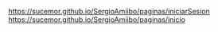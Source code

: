 https://sucemor.github.io/SergioAmiibo/paginas/iniciarSesion
https://sucemor.github.io/SergioAmiibo/paginas/inicio
